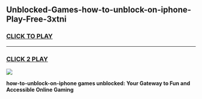 
## Unblocked-Games-how-to-unblock-on-iphone-Play-Free-3xtni
<h3>
<a href="https://premium76.site?title=how-to-unblock-on-iphone&ref=10A">CLICK TO PLAY</a></h3>
<hr>

<h3>
<a href="https://premium76.site?title=how-to-unblock-on-iphone&ref=10A">CLICK 2 PLAY</a>
  
</h3>

<a href="https://premium76.site?title=how-to-unblock-on-iphone&ref=10A"><img src="https://clearcache.store/games.png"></a>


**how-to-unblock-on-iphone games unblocked: Your Gateway to Fun and Accessible Online Gaming**
